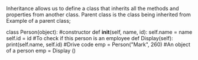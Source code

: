 Inheritance allows us to define a class that inherits all the methods and properties from another class.
Parent class is the class being inherited from
Example of a parent class;

class Person(object):
	#constructor
	def __init__(self, name, id):
		self.name = name
		self.id = id
	#To check if this person is an employee
	def Display(self):
		print(self.name, self.id)
#Drive code
emp = Person("Mark", 260) #An object of a person
emp = Display ()
